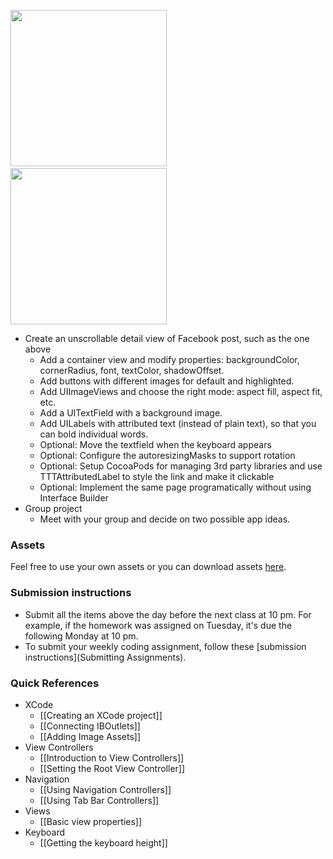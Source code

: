<img src="http://i.imgur.com/N8PfLlf.png" width="250"/>&nbsp;&nbsp;<img src="http://i.imgur.com/bzanQSb.png"  width="250" />

- Create an unscrollable detail view of Facebook post, such as the one above
  - Add a container view and modify properties: backgroundColor, cornerRadius, font, textColor, shadowOffset.
  - Add buttons with different images for default and highlighted.
  - Add UIImageViews and choose the right mode: aspect fill, aspect fit, etc.
  - Add a UITextField with a background image.
  - Add UILabels with attributed text (instead of plain text), so that you can bold individual words.
  - Optional: Move the textfield when the keyboard appears
  - Optional: Configure the autoresizingMasks to support rotation
  - Optional: Setup CocoaPods for managing 3rd party libraries and use TTTAttributedLabel to style the link and make it clickable
  - Optional: Implement the same page programatically without using Interface Builder
- Group project
  - Meet with your group and decide on two possible app ideas.

### Assets

Feel free to use your own assets or you can download assets [here](https://www.dropbox.com/s/4twj5sx4vdkvft0/Facebook%20Story%20Assets.zip).

### Submission instructions

- Submit all the items above the day before the next class at 10 pm. For example, if the homework was assigned on Tuesday, it's due the following Monday at 10 pm.
- To submit your weekly coding assignment, follow these [submission instructions](Submitting Assignments).

### Quick References

- XCode
   - [[Creating an XCode project]]
   - [[Connecting IBOutlets]]
   - [[Adding Image Assets]]
- View Controllers
   - [[Introduction to View Controllers]]
   - [[Setting the Root View Controller]]
- Navigation
   - [[Using Navigation Controllers]]
   - [[Using Tab Bar Controllers]]
- Views
   - [[Basic view properties]]
- Keyboard
   - [[Getting the keyboard height]]
